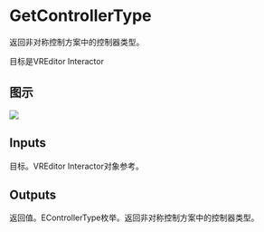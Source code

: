 # GetControllerType

返回非对称控制方案中的控制器类型。

目标是VREditor Interactor

## 图示

![]($-20221218-21315700.png)

## Inputs

目标。VREditor Interactor对象参考。  

## Outputs

返回值。EControllerType枚举。返回非对称控制方案中的控制器类型。

